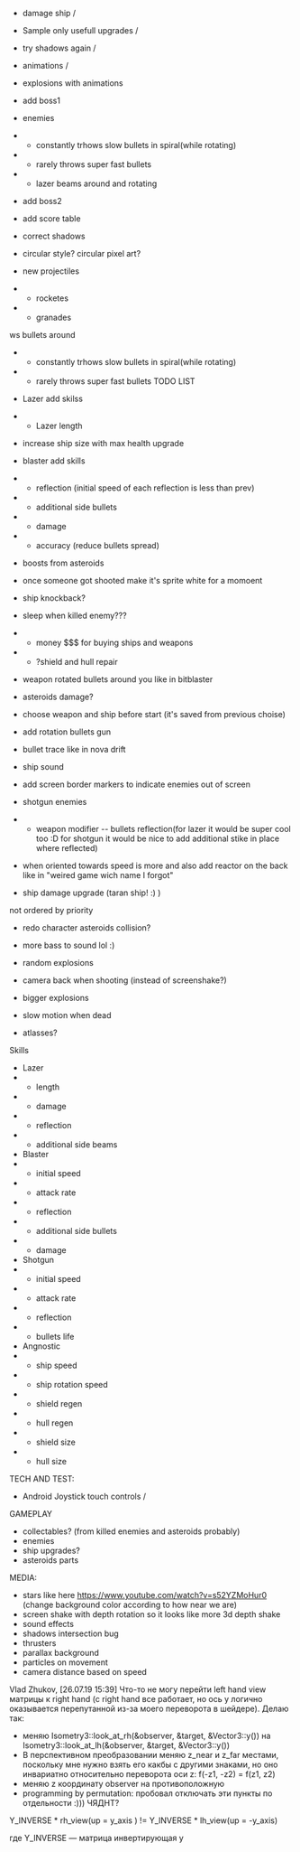 * damage ship \/
* Sample only usefull upgrades \/
* try shadows again \/
* animations \/
* explosions with animations
* add boss1
* enemies
* * constantly trhows slow bullets in spiral(while rotating)
* * rarely throws super fast bullets
* * lazer beams around and rotating
* add boss2
* add score table
* correct shadows

* circular style? circular pixel art?

* new projectiles
* * rocketes
* * granades

ws bullets around
* * constantly trhows slow bullets in spiral(while rotating)

* * rarely throws super fast bullets
TODO LIST
* Lazer add skilss
* * Lazer length

* increase ship size with max health upgrade
* blaster add skills 
* * reflection (initial speed of each reflection is less than prev)
* * additional side bullets
* * damage
* * accuracy (reduce bullets spread)
* boosts from asteroids
* once someone got shooted make it's sprite white for a momoent
* ship knockback?
* sleep when killed enemy???
* * money $$$ for buying ships and weapons
* * ?shield and hull repair
* weapon rotated bullets around you like in bitblaster
* asteroids damage?
* choose weapon and ship before start (it's saved from previous choise)
* add rotation bullets gun
* bullet trace like in nova drift
* ship sound
* add screen border markers to indicate enemies out of screen
* shotgun enemies
* * weapon modifier -- bullets reflection(for lazer it would be super cool too :D for shotgun it would be nice to add additional stike in place where reflected)
* when oriented towards speed is more and also add reactor on the back like in "weired game wich name I forgot"

* ship damage upgrade (taran ship! :) )

<!-- * Pick gun UI \/ -->
<!-- * Don't slow down bullets \/ -->
<!-- * * rarely throws bullets around \/ -->
<!-- * * lazer beam enemy \/ -->

<!-- * waves \/ -->
<!-- * collisions \/ -->

<!-- * add screen shake (when just shooting to?) \/ -->


<!-- * add text \/ -->
<!-- * move enemies,all stats, guns and ships etc into file for tweaking \/ -->
<!-- * * balance enemies and player stats \+-/ -->
<!-- * circle enemies around \easier do it with forces/ -->
<!-- * redo gui -->
<!-- * * button selection \/ -->
<!-- * * skills information \/ -->

<!-- * try move camera according to gun direction \/ -->

<!-- * upgrades from files \/ -->



<!-- * add placeholder music \/ -->
<!-- * sample random skills \/ -->
<!-- * when died, restart from menu \/ -->
<!-- * skill menu via hotkey \/ -->
<!-- *  Angnostic skills \/ -->
<!-- * * ship rotation speed \/ -->
<!-- * * shield regen \/ -->
<!-- * * hull regen \/ -->
<!-- * * shield size \/ -->
<!-- * * hull size \/ -->
<!-- * skill choise button \/ -->

not ordered by priority
<!-- * add asteroids initial movement and rotation \/
* redo asteroids explosions: fix rotation of parts when destructed \/ (seems good but when rotation is fast feels wrong?)
* redo asteroids explosions: add lifes \/ -->
* redo character asteroids collision?
<!-- * redo effects spawning (explosion when destroyed, mini explosion when shoted) \/ -->
<!-- * enemies start shoot when theay near you and stop futher \/ -->
<!-- * enemies should avoid asteroids \hacked, need something clever/ -->
<!-- * wasd control \/ -->
<!-- * lazer weapon (rotation) \/ -->
<!-- * lazer weapon (no rotation) not fit in controls X -->
<!-- * shotgun weapon \/ -->
 <!-- * * ship speed boost for some time X -->
<!-- * * "additional weapon"  -- trace like in bitblaster -->
<!-- * lazer sound \/ -->

* more bass to sound lol :)
* random explosions
* camera back when shooting (instead of screenshake?)
* bigger explosions 
* slow motion when dead

* atlasses?


Skills
* Lazer
* * length
* * damage
* * reflection
* * additional side beams
* Blaster
* * initial speed
* * attack rate
* * reflection
* * additional side bullets
* * damage
* Shotgun
* * initial speed
* * attack rate
* * reflection
* * bullets life
*  Angnostic
* * ship speed
* * ship rotation speed
* * shield regen
* * hull regen
* * shield size
* * hull size


TECH AND TEST:
* Android Joystick touch controls \/

GAMEPLAY
* collectables? (from killed enemies and asteroids probably)
* enemies
* ship upgrades?
* asteroids parts

MEDIA:
* stars like here https://www.youtube.com/watch?v=s52YZMoHur0  (change background color according to how near we are)
* screen shake with depth rotation so it looks like more 3d depth shake
* sound effects
* shadows intersection bug
* thrusters
* parallax background
* particles on movement
* camera distance based on speed



Vlad Zhukov, [26.07.19 15:39]
Что-то не могу перейти left hand view матрицы к right hand (с right hand все работает, но ось y логично оказывается перепутанной из-за моего переворота в шейдере).
Делаю так:
* меняю Isometry3::look_at_rh(&observer, &target, &Vector3::y()) на Isometry3::look_at_lh(&observer, &target, &Vector3::y())
* В перспективном преобразовании меняю z_near и z_far местами, поскольку мне нужно взять его какбы с другими знаками, но оно инвариатно относительно переворота оси z: f(-z1, -z2) = f(z1, z2)
* меняю z координату observer на противоположную
* programming by permutation: пробовал отключать эти пункты по отдельности  :)))
ЧЯДНТ?


Y_INVERSE * rh_view(up = y_axis ) !=
Y_INVERSE * lh_view(up = -y_axis)

где Y_INVERSE — матрица инвертирующая y